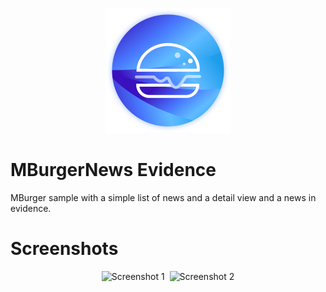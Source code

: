 <p align="center" >
<img src="https://raw.githubusercontent.com/Mumble-SRL/MBurger-iOS/master/Images/mburger-icon.png" alt="MBurger Logo" title="MBurger Logo">
</p>

# MBurgerNews Evidence

MBurger sample with a simple list of news and a detail view and a news in evidence.

# Screenshots
<p align="center">
<img src="https://raw.githubusercontent.com/Mumble-SRL/MBurger-Samples/master/iOS/3.%20MBurgerNewsEvidence/Images/Screenshot1.png" alt="Screenshot 1" title="Screenshot 1" width="250">
<span style="display:inline-block; width: 50;"></span>
<img src="https://raw.githubusercontent.com/Mumble-SRL/MBurger-Samples/master/iOS/3.%20MBurgerNewsEvidence/Images/Screenshot2.png" alt="Screenshot 2" title="Screenshot 2" width="250">
</p>
